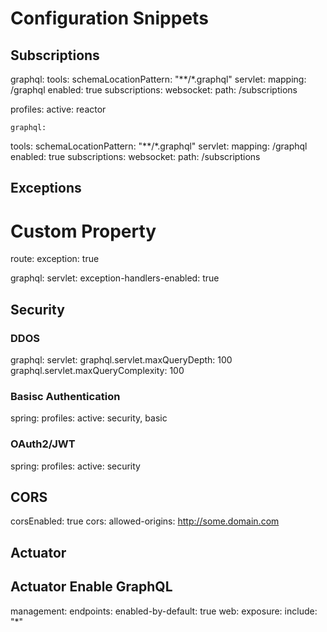 # Configuration Snippets


## Subscriptions 

graphql:
  tools:
    schemaLocationPattern: "**/*.graphql"
  servlet:
    mapping: /graphql
    enabled: true
    subscriptions:
      websocket:
        path: /subscriptions


profiles:
    active: reactor 





    graphql:
  tools:
    schemaLocationPattern: "**/*.graphql"
  servlet:
    mapping: /graphql
    enabled: true
    subscriptions:
      websocket:
        path: /subscriptions

## Exceptions 

# Custom Property
route:
  exception: true

graphql:
  servlet:
    exception-handlers-enabled: true

## Security

### DDOS 

graphql:
  servlet:
    graphql.servlet.maxQueryDepth: 100
    graphql.servlet.maxQueryComplexity: 100 
 
 ### Basisc Authentication 
 spring:
  profiles:
    active: security, basic


### OAuth2/JWT 
 spring:
  profiles:
    active: security

## CORS
 corsEnabled: true
    cors:
      allowed-origins: http://some.domain.com


## Actuator
## Actuator Enable GraphQL 
management:
  endpoints: 
    enabled-by-default: true
    web:
      exposure:
        include: "*"